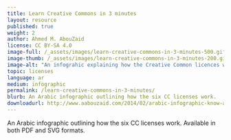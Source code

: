 ```yaml
---
title: Learn Creative Commons in 3 minutes
layout: resource
published: true
weight: 2
author: Ahmed M. AbouZaid
license: CC BY-SA 4.0
image-full: /_assets/images/learn-creative-commons-in-3-minutes-500.gif
image-thumb: /_assets/images/learn-creative-commons-in-3-minutes-200.gif
image-alt: "An infograhic explaining how the Creative Common licences work in arabic language"
topic: licenses
language: ar
medium: infographic
permalink: /learn-creative-commons-in-3-minutes/
blurb: An Arabic infographic outlining how the six CC licenses work.
downloadurl: http://www.aabouzaid.com/2014/02/arabic-infographic-know-about-creative-commons-in-3-minutes.html
---
```



  An Arabic infographic outlining how the six CC licenses work. Available in both PDF and SVG formats.

